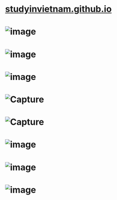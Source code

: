 # [studyinvietnam.github.io](https://studyinvietnam.github.io/)

# ![image](https://user-images.githubusercontent.com/75318518/147451551-c771ccc0-3807-4f97-804a-9583d47c639d.png)
# ![image](https://user-images.githubusercontent.com/75318518/147452041-d7899dd3-2efd-4add-85f3-cefb92ed1677.png)
# ![image](https://user-images.githubusercontent.com/75318518/147452396-099c79e6-f0a8-410f-bb15-2eeb57ec0813.png)
# ![Capture](https://user-images.githubusercontent.com/75318518/147453042-38ef63ab-8fe4-4c3e-bef6-5f442dc2615d.PNG)
# ![Capture](https://user-images.githubusercontent.com/75318518/147453771-a5cde7ae-58a6-4ae7-bfda-9fc46369adbd.PNG)
# ![image](https://user-images.githubusercontent.com/75318518/147454213-93e03e49-0543-48cf-aba4-3e3cb0f8a383.png)
# ![image](https://user-images.githubusercontent.com/75318518/147454989-ebca722f-b9f9-4f76-b590-c72778e88d5e.png)
# ![image](https://user-images.githubusercontent.com/75318518/147456324-76249720-c1e7-4604-b6fc-6e886f746e58.png)


